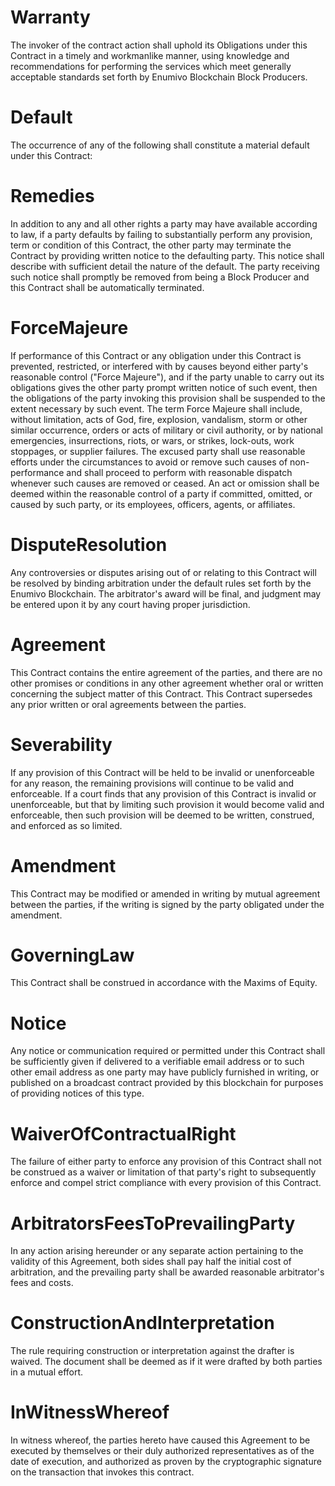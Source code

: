 <h1 class="clause">Warranty</h1>
The invoker of the contract action shall uphold its Obligations under this Contract in a timely and workmanlike manner, using knowledge and recommendations for performing the services which meet generally acceptable standards set forth by Enumivo Blockchain Block Producers.

<h1 class="clause">Default</h1>
The occurrence of any of the following shall constitute a material default under this Contract: 

<h1 class="clause">Remedies</h1>
In addition to any and all other rights a party may have available according to law, if a party defaults by failing to substantially perform any provision, term or condition of this Contract, the other party may terminate the Contract by providing written notice to the defaulting party. This notice shall describe with sufficient detail the nature of the default. The party receiving such notice shall promptly be removed from being a Block Producer and this Contract shall be automatically terminated. 
  
<h1 class="clause">ForceMajeure</h1>
If performance of this Contract or any obligation under this Contract is prevented, restricted, or interfered with by causes beyond either party's reasonable control ("Force Majeure"), and if the party unable to carry out its obligations gives the other party prompt written notice of such event, then the obligations of the party invoking this provision shall be suspended to the extent necessary by such event. The term Force Majeure shall include, without limitation, acts of God, fire, explosion, vandalism, storm or other similar occurrence, orders or acts of military or civil authority, or by national emergencies, insurrections, riots, or wars, or strikes, lock-outs, work stoppages, or supplier failures. The excused party shall use reasonable efforts under the circumstances to avoid or remove such causes of non-performance and shall proceed to perform with reasonable dispatch whenever such causes are removed or ceased. An act or omission shall be deemed within the reasonable control of a party if committed, omitted, or caused by such party, or its employees, officers, agents, or affiliates. 
  
<h1 class="clause">DisputeResolution</h1>
Any controversies or disputes arising out of or relating to this Contract will be resolved by binding arbitration under the default rules set forth by the Enumivo Blockchain. The arbitrator's award will be final, and judgment may be entered upon it by any court having proper jurisdiction. 
  
<h1 class="clause">Agreement</h1>
This Contract contains the entire agreement of the parties, and there are no other promises or conditions in any other agreement whether oral or written concerning the subject matter of this Contract. This Contract supersedes any prior written or oral agreements between the parties. 

<h1 class="clause">Severability</h1>
If any provision of this Contract will be held to be invalid or unenforceable for any reason, the remaining provisions will continue to be valid and enforceable. If a court finds that any provision of this Contract is invalid or unenforceable, but that by limiting such provision it would become valid and enforceable, then such provision will be deemed to be written, construed, and enforced as so limited. 

<h1 class="clause">Amendment</h1>
This Contract may be modified or amended in writing by mutual agreement between the parties, if the writing is signed by the party obligated under the amendment. 

<h1 class="clause">GoverningLaw</h1>
This Contract shall be construed in accordance with the Maxims of Equity. 

<h1 class="clause">Notice</h1>
Any notice or communication required or permitted under this Contract shall be sufficiently given if delivered to a verifiable email address or to such other email address as one party may have publicly furnished in writing, or published on a broadcast contract provided by this blockchain for purposes of providing notices of this type. 
<h1 class="clause">WaiverOfContractualRight</h1>
The failure of either party to enforce any provision of this Contract shall not be construed as a waiver or limitation of that party's right to subsequently enforce and compel strict compliance with every provision of this Contract. 

<h1 class="clause">ArbitratorsFeesToPrevailingParty</h1>
In any action arising hereunder or any separate action pertaining to the validity of this Agreement, both sides shall pay half the initial cost of arbitration, and the prevailing party shall be awarded reasonable arbitrator's fees and costs.
  
<h1 class="clause">ConstructionAndInterpretation</h1>
The rule requiring construction or interpretation against the drafter is waived. The document shall be deemed as if it were drafted by both parties in a mutual effort. 
  
<h1 class="clause">InWitnessWhereof</h1>
In witness whereof, the parties hereto have caused this Agreement to be executed by themselves or their duly authorized representatives as of the date of execution, and authorized as proven by the cryptographic signature on the transaction that invokes this contract.
